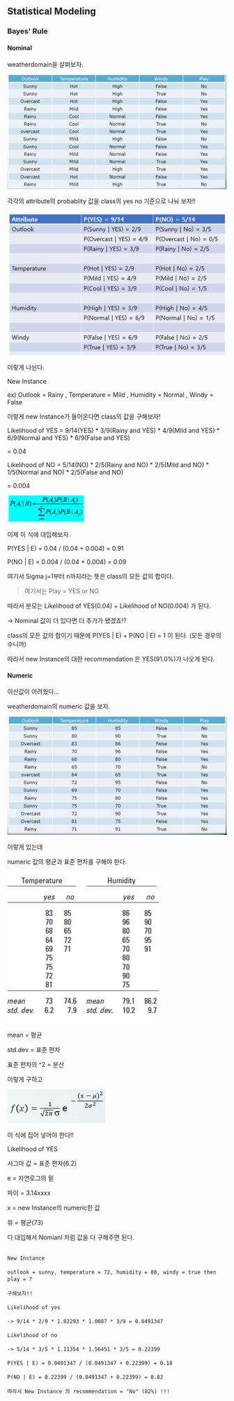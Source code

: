 ## Statistical Modeling

### Bayes' Rule

#### Nominal

weatherdomain을 살펴보자.

![weatherdomain](./img/weatherdomain.PNG)

각각의 attribute의 probablity 값을 class의 yes no 기준으로 나눠 보자!!

![Bayes](./img/Bayes.PNG)

이렇게 나뉜다.

New Instance

ex) Outlook = Rainy , Temperature = Mild , Humidity = Normal , Windy = False

이렇게 new Instance가 들어온다면 class의 값을 구해보자!

Likelihood of YES = 9/14(YES) * 3/9(Rainy and YES) * 4/9(Mild and YES) * 6/9(Normal and YES) * 6/9(False and YES)

= 0.04

Likelihood of NO = 5/14(NO) * 2/5(Rainy and NO) * 2/5(Mild and NO) * 1/5(Normal and NO) * 2/5(False and NO)

= 0.004

![BayesRule](./img/BayesRule.PNG)

이제 이 식에 대입해보자.

P(YES | E) = 0.04 / (0.04 + 0.004) = 0.91

P(NO | E) = 0.004 / (0.04 + 0.004) = 0.09

여기서 Sigma j=1부터 n까지라는 뜻은 class의 모든 값의 합이다.

> 여기서는 Play = YES or NO

따라서 분모는 Likelihood of YES(0.04) + Likelihood of NO(0.004) 가 된다. 

-> Nominal 값이 더 있다면 더 추가가 됐겠죠!?

class의 모든 값의 합이기 때문에 P(YES | E) + P(NO | E) = 1 이 된다. (모든 경우의 수니까)

따라서 new Instance의 대한 recommendation 은 YES(91.0%)가 나오게 된다.

#### Numeric

이산값이 어려웠다...

weatherdomain의 numeric 값을 보자.

![weatherdomain](./img/weatherdomain(numeric).PNG)

이렇게 있는데

numeric 값의 평균과 표준 편차를 구해야 한다.

![aa](./img/NumericMean.PNG)

mean = 평균

std.dev = 표준 편차

표준 편차의 ^2 = 분산

이렇게 구하고

![aa](./img/NumericMethod.PNG)

이 식에 집어 넣어야 한다!!

Likelihood of YES

시그마 값 = 표준 편차(6.2)

e = 자연로그의 밑

파이 = 3.14xxxx

x = new Instance의 numeric한 값

뮤 = 평균(73)

다 대입해서 Nomianl 처럼 값을 다 구해주면 된다.

~~~

New Instance

outlook = sunny, temperature = 72, humidity = 80, windy = true then play = ?

구해보자!!

Likelihood of yes

-> 9/14 * 2/9 * 1.02293 * 1.0087 * 3/9 = 0.0491347

Likelihood of no

-> 5/14 * 3/5 * 1.11354 * 1.56451 * 3/5 = 0.22399

P(YES | E) = 0.0491347 / (0.0491347 + 0.22399) = 0.18

P(NO | E) = 0.22399 / (0.0491347 + 0.22399) = 0.82

따라서 New Instance 의 recommendation = "No" (82%) !!!

~~~
